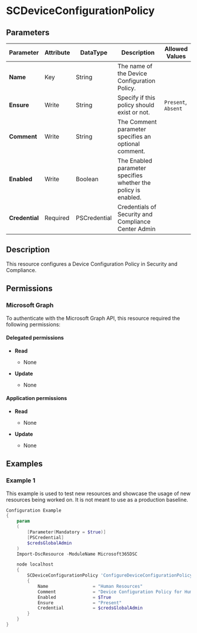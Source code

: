 ﻿# SCDeviceConfigurationPolicy

## Parameters

| Parameter | Attribute | DataType | Description | Allowed Values |
| --- | --- | --- | --- | --- |
| **Name** | Key | String | The name of the Device Configuration Policy. | |
| **Ensure** | Write | String | Specify if this policy should exist or not. | `Present`, `Absent` |
| **Comment** | Write | String | The Comment parameter specifies an optional comment. | |
| **Enabled** | Write | Boolean | The Enabled parameter specifies whether the policy is enabled. | |
| **Credential** | Required | PSCredential | Credentials of Security and Compliance Center Admin | |

## Description

This resource configures a Device Configuration Policy in Security and Compliance.

## Permissions

### Microsoft Graph

To authenticate with the Microsoft Graph API, this resource required the following permissions:

#### Delegated permissions

- **Read**

    - None

- **Update**

    - None

#### Application permissions

- **Read**

    - None

- **Update**

    - None

## Examples

### Example 1

This example is used to test new resources and showcase the usage of new resources being worked on.
It is not meant to use as a production baseline.

```powershell
Configuration Example
{
    param
    (
        [Parameter(Mandatory = $true)]
        [PSCredential]
        $credsGlobalAdmin
    )
    Import-DscResource -ModuleName Microsoft365DSC

    node localhost
    {
        SCDeviceConfigurationPolicy 'ConfigureDeviceConfigurationPolicy'
        {
            Name                 = "Human Resources"
            Comment              = "Device Configuration Policy for Human Resources department"
            Enabled              = $True
            Ensure               = "Present"
            Credential           = $credsGlobalAdmin
        }
    }
}
```

